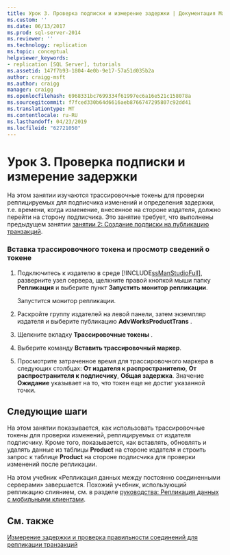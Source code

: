 ```yaml
---
title: Урок 3. Проверка подписки и измерение задержки | Документация Майкрософт
ms.custom: ''
ms.date: 06/13/2017
ms.prod: sql-server-2014
ms.reviewer: ''
ms.technology: replication
ms.topic: conceptual
helpviewer_keywords:
- replication [SQL Server], tutorials
ms.assetid: 147f7b93-1804-4e0b-9e17-57a51d035b2a
author: craigg-msft
ms.author: craigg
manager: craigg
ms.openlocfilehash: 6968331bc7699334f61997ec6a16e521c158078a
ms.sourcegitcommit: f7fced330b64d6616aeb8766747295807c92dd41
ms.translationtype: MT
ms.contentlocale: ru-RU
ms.lasthandoff: 04/23/2019
ms.locfileid: "62721050"
---
```

# <a name="lesson-3-validating-the-subscription-and-measuring-latency"></a>Урок 3. Проверка подписки и измерение задержки
  На этом занятии изучаются трассировочные токены для проверки реплицируемых для подписчика изменений и определения задержки, т.е. времени, когда изменение, внесенное на стороне издателя, должно перейти на сторону подписчика. Это занятие требует, что выполнены предыдущем занятии [занятии 2: Создание подписки на публикацию транзакций](lesson-2-creating-a-subscription-to-the-transactional-publication.md).  
  
### <a name="to-insert-a-tracer-token-and-view-information-on-the-token"></a>Вставка трассировочного токена и просмотр сведений о токене  
  
1.  Подключитесь к издателю в среде [!INCLUDE[ssManStudioFull](../../includes/ssmanstudiofull-md.md)], разверните узел сервера, щелкните правой кнопкой мыши папку **Репликация** и выберите пункт **Запустить монитор репликации**.  
  
     Запустится монитор репликации.  
  
2.  Раскройте группу издателей на левой панели, затем экземпляр издателя и выберите публикацию **AdvWorksProductTrans** .  
  
3.  Щелкните вкладку **Трассировочные токены** .  
  
4.  Выберите команду **Вставить трассировочный маркер**.  
  
5.  Просмотрите затраченное время для трассировочного маркера в следующих столбцах: **От издателя к распространителю**, **От распространителя к подписчику**, **Общая задержка**. Значение **Ожидание** указывает на то, что токен еще не достиг указанной точки.  
  
## <a name="next-steps"></a>Следующие шаги  
 На этом занятии показывается, как использовать трассировочные токены для проверки изменений, реплицируемых от издателя подписчику. Кроме того, показывается, как вставлять, обновлять и удалять данные из таблицы **Product** на стороне издателя и строить запрос к таблице **Product** на стороне подписчика для проверки изменений после репликации.  
  
 На этом учебник «Репликация данных между постоянно соединенными серверами» завершается. Похожий учебник, использующий репликацию слиянием, см. в разделе [руководства: Репликация данных с мобильными клиентами](tutorial-replicating-data-with-mobile-clients.md).  
  
## <a name="see-also"></a>См. также  
 [Измерение задержки и проверка правильности соединений для репликации транзакций](monitor/measure-latency-and-validate-connections-for-transactional-replication.md)  
  
  
